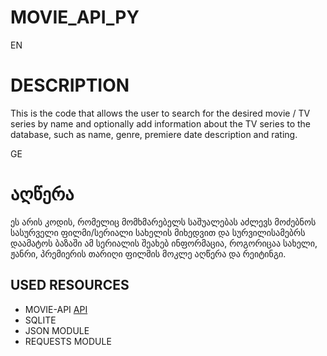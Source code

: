 # MOVIE_API_PY


EN
# DESCRIPTION
This is the code that allows the user to search for the desired movie / TV series by name and optionally add information about the TV series to the database, such as name, genre, premiere date description and rating.

GE
# აღწერა
ეს არის კოდის, რომელიც მომხმარებელს საშუალებას აძლევს მოძებნოს სასურველი ფილმი/სერიალი სახელის მიხედვით და სურვილისამებრს დაამატოს ბაზაში ამ სერიალის შეახებ ინფორმაცია, როგორიცაა სახელი, ჟანრი, პრემიერის თარიღი ფილმის მოკლე აღწერა და რეიტინგი.



## __USED RESOURCES__ 

- MOVIE-API [API](https://www.tvmaze.com/api)
- SQLITE
- JSON MODULE
- REQUESTS MODULE
